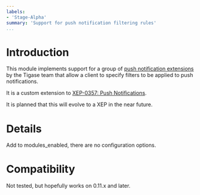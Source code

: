 ```yaml
---
labels:
- 'Stage-Alpha'
summary: 'Support for push notification filtering rules'
...
```


Introduction
============

This module implements support for a group of [push notification extensions](https://xeps.tigase.net//docs/push-notifications/filters)
by the Tigase team that allow a client to specify filters to be applied to
push notifications.

It is a custom extension to [XEP-0357: Push Notifications](https://xmpp.org/extensions/xep-0357.html).

It is planned that this will evolve to a XEP in the near future.

Details
=======

Add to modules_enabled, there are no configuration options.

Compatibility
=============

Not tested, but hopefully works on 0.11.x and later.
